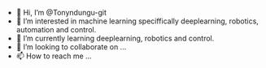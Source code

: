 - 👋 Hi, I’m @Tonyndungu-git
- 👀 I’m interested in machine learning speciffically deeplearning, robotics, automation and control.
- 🌱 I’m currently learning deeplearning, robotics and control.
- 💞️ I’m looking to collaborate on ...
- 📫 How to reach me ...

<!---
Tonyndungu-git/Tonyndungu-git is a ✨ special ✨ repository because its `README.md` (this file) appears on your GitHub profile.
You can click the Preview link to take a look at your changes.
--->
